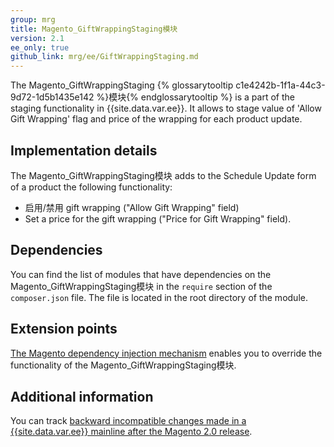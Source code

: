```yaml
---
group: mrg
title: Magento_GiftWrappingStaging模块
version: 2.1
ee_only: true
github_link: mrg/ee/GiftWrappingStaging.md
---
```


The Magento_GiftWrappingStaging {% glossarytooltip c1e4242b-1f1a-44c3-9d72-1d5b1435e142 %}模块{% endglossarytooltip %} is a part of the staging functionality in {{site.data.var.ee}}. It allows to stage value of 'Allow Gift Wrapping' flag and price of the wrapping for each product update.

## Implementation details

The Magento_GiftWrappingStaging模块 adds to the Schedule Update form of a product the following functionality:

- 启用/禁用 gift wrapping ("Allow Gift Wrapping" field)
- Set a price for the gift wrapping ("Price for Gift Wrapping" field).

## Dependencies

You can find the list of modules that have dependencies on the Magento_GiftWrappingStaging模块 in the `require` section of the `composer.json` file. The file is located in the root directory of the module.

## Extension points

[The Magento dependency injection mechanism](http://devdocs.magento.com/guides/v2.1/extension-dev-guide/depend-inj.html) enables you to override the functionality of the Magento_GiftWrappingStaging模块.

## Additional information

You can track [backward incompatible changes made in a {{site.data.var.ee}} mainline after the Magento 2.0 release](http://devdocs.magento.com/guides/v2.0/release-notes/backward-incompatible-changes/commerce.html).
